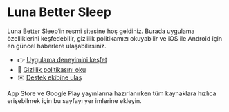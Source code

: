# Luna Better Sleep

Luna Better Sleep’in resmi sitesine hoş geldiniz. Burada uygulama özelliklerini keşfedebilir, gizlilik politikamızı okuyabilir ve iOS ile Android için en güncel haberlere ulaşabilirsiniz.

- 👉 [Uygulama deneyimini keşfet](./luna-better-sleep/)
- 🔐 [Gizlilik politikasını oku](./privacy-policy)
- ✉️ [Destek ekibine ulaş](mailto:lunabettersleep@gmail.com)

App Store ve Google Play yayınlarına hazırlanırken tüm kaynaklara hızlıca erişebilmek için bu sayfayı yer imlerine ekleyin.
